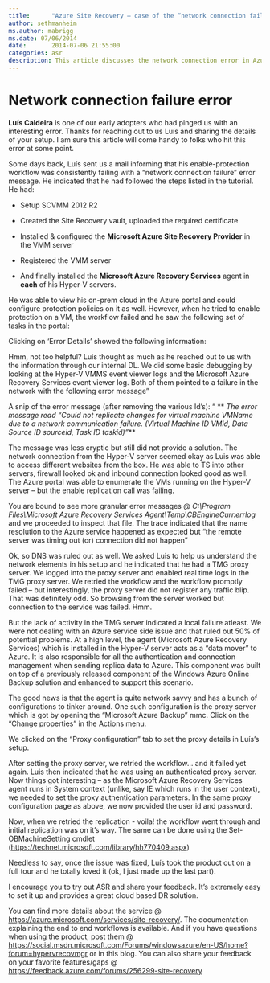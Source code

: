 ```yaml
---
title:      "Azure Site Recovery – case of the “network connection failure”"
author: sethmanheim
ms.author: mabrigg
ms.date: 07/06/2014
date:       2014-07-06 21:55:00
categories: asr
description: This article discusses the network connection error in Azure Site Recovery.
---
```

# Network connection failure error

**Luís Caldeira** is one of our early adopters who had pinged us with an interesting error. Thanks for reaching out to us Luís and sharing the details of your setup. I am sure this article will come handy to folks who hit this error at some point.

Some days back, Luís sent us a mail informing that his enable-protection workflow was consistently failing with a “network connection failure” error message. He indicated that he had followed the steps listed in the tutorial. He had:

  * Setup SCVMM 2012 R2

  * Created the Site Recovery vault, uploaded the required certificate

  * Installed & configured the **Microsoft Azure Site Recovery Provider** in the VMM server

  * Registered the VMM server

  * And finally installed the **Microsoft Azure Recovery Services** agent in **each** of his Hyper-V servers.




He was able to view his on-prem cloud in the Azure portal and could configure protection policies on it as well. However, when he tried to enable protection on a VM, the workflow failed and he saw the following set of tasks in the portal:

<!--[![Tasks in the portal](https://msdnshared.blob.core.windows.net/media/TNBlogsFS/prod.evol.blogs.technet.com/CommunityServer.Blogs.Components.WeblogFiles/00/00/00/50/45/metablogapi/image_thumb_522E0D64.png)](https://msdnshared.blob.core.windows.net/media/TNBlogsFS/prod.evol.blogs.technet.com/CommunityServer.Blogs.Components.WeblogFiles/00/00/00/50/45/metablogapi/image_22DA0729.png)-->

Clicking on ‘Error Details’ showed the following information:

<!--[![Information after clicking Error Details](https://msdnshared.blob.core.windows.net/media/TNBlogsFS/prod.evol.blogs.technet.com/CommunityServer.Blogs.Components.WeblogFiles/00/00/00/50/45/metablogapi/image_thumb_3BFD1374.png)](https://msdnshared.blob.core.windows.net/media/TNBlogsFS/prod.evol.blogs.technet.com/CommunityServer.Blogs.Components.WeblogFiles/00/00/00/50/45/metablogapi/image_4EAF7C7A.png) -->

Hmm, not too helpful? Luís thought as much as he reached out to us with the information through our internal DL. We did some basic debugging by looking at the Hyper-V VMMS event viewer logs and the Microsoft Azure Recovery Services event viewer log. Both of them pointed to a failure in the network with the following error message”

<!--[![Error message](https://msdnshared.blob.core.windows.net/media/TNBlogsFS/prod.evol.blogs.technet.com/CommunityServer.Blogs.Components.WeblogFiles/00/00/00/50/45/metablogapi/image_thumb_2874D535.png)](https://msdnshared.blob.core.windows.net/media/TNBlogsFS/prod.evol.blogs.technet.com/CommunityServer.Blogs.Components.WeblogFiles/00/00/00/50/45/metablogapi/image_62618770.png)-->

A snip of the error message (after removing the various Id’s): “ ** _The error message read “Could not replicate changes for virtual machine VMName due to a network communication failure. (Virtual Machine ID VMid, Data Source ID sourceid, Task ID taskid)”_**

The message was less cryptic but still did not provide a solution. The network connection from the Hyper-V server seemed okay as Luis was able to access different websites from the box. He was able to TS into other servers, firewall looked ok and inbound connection looked good as well. The Azure portal was able to enumerate the VMs running on the Hyper-V server – but the enable replication call was failing. 

You are bound to see more granular error messages @ _C:\Program Files\Microsoft Azure Recovery Services Agent\Temp\CBEngineCurr.errlog_   and we proceeded to inspect that file. The trace indicated that the name resolution to the Azure service happened as expected but “the remote server was timing out (or) connection did not happen”

Ok, so DNS was ruled out as well. We asked Luis to help us understand the network elements in his setup and he indicated that he had a TMG proxy server. We logged into the proxy server and enabled real time logs in the TMG proxy server. We retried the workflow and the workflow promptly failed – but interestingly, the proxy server did not register any traffic blip. That was definitely odd. So browsing from the server worked but connection to the service was failed. Hmm.

But the lack of activity in the TMG server indicated a local failure atleast. We were not dealing with an Azure service side issue and that ruled out 50% of potential problems. At a high level, the agent (Microsoft Azure Recovery Services) which is installed in the Hyper-V server acts as a “data mover” to Azure. It is also responsible for all the authentication and connection management when sending replica data to Azure. This component was built on top of a previously released component of the Windows Azure Online Backup solution and enhanced to support this scenario.

The good news is that the agent is quite network savvy and has a bunch of configurations to tinker around. One such configuration is the proxy server which is got by opening the “Microsoft Azure Backup” mmc. Click on the “Change properties” in the Actions menu. 

<!--[![Change properties in the Actions menu](https://msdnshared.blob.core.windows.net/media/TNBlogsFS/prod.evol.blogs.technet.com/CommunityServer.Blogs.Components.WeblogFiles/00/00/00/50/45/metablogapi/image_thumb_2BABDE7F.png)](https://msdnshared.blob.core.windows.net/media/TNBlogsFS/prod.evol.blogs.technet.com/CommunityServer.Blogs.Components.WeblogFiles/00/00/00/50/45/metablogapi/image_3C244F7A.png)-->

We clicked on the “Proxy configuration” tab to set the proxy details in Luís’s setup. 

<!--[![Proxy configuration tab](https://msdnshared.blob.core.windows.net/media/TNBlogsFS/prod.evol.blogs.technet.com/CommunityServer.Blogs.Components.WeblogFiles/00/00/00/50/45/metablogapi/image_thumb_780602D1.png)](https://msdnshared.blob.core.windows.net/media/TNBlogsFS/prod.evol.blogs.technet.com/CommunityServer.Blogs.Components.WeblogFiles/00/00/00/50/45/metablogapi/image_217A4412.png)-->

After setting the proxy server, we retried the workflow… and it failed yet again. Luis then indicated that he was using an authenticated proxy server. Now things got interesting – as the Microsoft Azure Recovery Services agent runs in System context (unlike, say IE which runs in the user context), we needed to set the proxy authentication parameters. In the same proxy configuration page as above, we now provided the user id and password. 

<!--[![User id and password](https://msdnshared.blob.core.windows.net/media/TNBlogsFS/prod.evol.blogs.technet.com/CommunityServer.Blogs.Components.WeblogFiles/00/00/00/50/45/metablogapi/image_thumb_126B174B.png)](https://msdnshared.blob.core.windows.net/media/TNBlogsFS/prod.evol.blogs.technet.com/CommunityServer.Blogs.Components.WeblogFiles/00/00/00/50/45/metablogapi/image_7EBB9D05.png)-->

Now, when we retried the replication - voila! the workflow went through and initial replication was on it’s way. The same can be done using the Set-OBMachineSetting cmdlet (<https://technet.microsoft.com/library/hh770409.aspx>)

Needless to say, once the issue was fixed, Luís took the product out on a full tour and he totally loved it (ok, I just made up the last part). 

I encourage you to try out ASR and share your feedback. It’s extremely easy to set it up and provides a great cloud based DR solution.

You can find more details about the service @ <https://azure.microsoft.com/services/site-recovery/>. The documentation explaining the end to end workflows is available. And if you have questions when using the product, post them @ <https://social.msdn.microsoft.com/Forums/windowsazure/en-US/home?forum=hypervrecovmgr> or in this blog. You can also share your feedback on your favorite features/gaps @ <https://feedback.azure.com/forums/256299-site-recovery>
